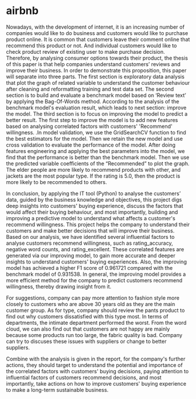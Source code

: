# airbnb
Nowadays, with the development of internet, it is an increasing number of companies would like to do business and customers would like to purchase product online. It is common that customers leave their comment online that recommend this product or not. And individual customers would like to check product review of existing user to make purchase decision.  Therefore, by analysing consumer options towards their product, the thesis of this paper is that help companies understand customers’ reviews and improve their business. 
In order to demonstrate this proposition, this paper will separate into three parts. The first section is exploratory data analysis that plot the graph of related variable to understand the customer behaviour after cleaning and reformatting training and test data set. 
The second section is to build and evaluate a benchmark model based on ‘Review text’ by applying the Bag-Of-Words method. According to the analysis of the benchmark model's evaluation result, which leads to next section: improve the model. 
The third section is to focus on improving the model to predict a better result. The first step to improve the model is to add new features based on analysing correlated factors with customers' 'Recommend' willingness. .In model validation, we use the GridSearchCV function to find the best estimators for the model. Then we retain the new model and use cross validation to evaluate the performance of the model. After doing features engineering and applying the best parameters into the model, we find that the performance is better than the benchmark model. Then we use the predicted variable coefficients of the “Recommended” to plot the graph. The elder people are more likely to recommend products with other, and jackets are the most popular type. If the rating is 5.0, then the product is more likely to be recommended to others.

In conclusion, by applying the IT tool (Python) to analyse the customers’ data, guided by the business knowledge and objectives, this project digs deep insights into customers' buying experience, discuss the factors that would affect their buying behaviour, and most importantly, building and improving a predictive model to understand what affects a customer's recommend willingness. This project helps the company to understand their customers and make better decisions that will improve their business.
Based on our analysis, we have identified several influential factors to analyse customers recommend willingness, such as rating_accuracy, negative word counts, and rating_excellent. These correlated features are generated via our improving model, to gain more accurate and deeper insights to understand customers' buying experiences. Also, the improving model has achieved a higher F1 score of 0.961721 compared with the benchmark model of 0.931538. In general, the improving model provides a more efficient method for the company to predict customers recommend willingness, thereby drawing insight from it.

For suggestions, company can pay more attention to fashion style more closely to customers who are above 30 years old as they are the main customer group. As for type, company should review the pants product to find out why customers dissatisfied with this type most. In terms of departments, the intimate department performed the worst. From the word cloud, we can also find out that customers are not happy are mainly because some products run too large, the fabric quality is bad. Company can try to discuses these issues with suppliers or change to better suppliers.

Combine with the analysis is given in the report, for the company's further actions, they should target to understand the potential and importance of the correlated factors with customers' buying decisions, paying attention to influential factors of customers recommend decisions, and most importantly, take actions on how to improve customers' buying experience to make a long-term sustainable business.
